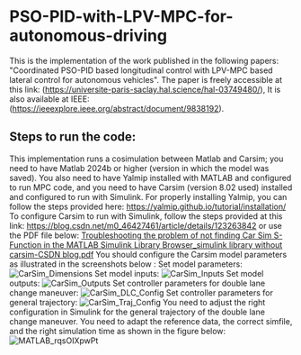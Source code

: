 # PSO-PID-with-LPV-MPC-for-autonomous-driving
This is the implementation of the work published  in the following papers: "Coordinated PSO-PID based longitudinal control with LPV-MPC based lateral control for autonomous vehicles". 
The paper is freely accessible at this link: (https://universite-paris-saclay.hal.science/hal-03749480/), It is also available at IEEE: (https://ieeexplore.ieee.org/abstract/document/9838192). 

## Steps to run the code:
This implementation runs a cosimulation between Matlab and Carsim; you need to have Matlab 2024b or higher (version in which the model was saved). 
You also need to have Yalmip installed with MATLAB and configured to run MPC code, and you need to have Carsim (version 8.02 used) installed and configured to run with Simulink.
For properly installing Yalmip, you can follow the steps provided here: https://yalmip.github.io/tutorial/installation/
To configure Carsim to run with Simulink, follow the steps provided at this link: https://blog.csdn.net/m0_46427461/article/details/123263842 or use the PDF file below: 
[Troubleshooting the problem of not finding Car Sim S-Function in the MATLAB Simulink Library Browser_simulink library without carsim-CSDN blog.pdf](https://github.com/user-attachments/files/21080578/Troubleshooting.the.problem.of.not.finding.Car.Sim.S-Function.in.the.MATLAB.Simulink.Library.Browser_simulink.library.without.carsim-CSDN.blog.pdf)
You should configure the Carsim model parameters as illustrated in the screenshots below : 
Set model parameters: ![CarSim_Dimensions](https://github.com/user-attachments/assets/6910f9d8-bae4-4aaa-9779-780d7a15a5b9)
Set model inputs: ![CarSim_Inputs](https://github.com/user-attachments/assets/0b6a406d-b23e-4910-9bfe-ccef6d1750ec)
Set model outputs: ![CarSim_Outputs](https://github.com/user-attachments/assets/a298daaa-697d-4687-970b-a8be5cd6878c)
Set controller parameters for double lane change maneuver: ![CarSim_DLC_Config](https://github.com/user-attachments/assets/9dbcee88-a665-46be-bbd6-84cfa6be358c)
Set controller parameters for general trajectory: ![CarSim_Traj_Config](https://github.com/user-attachments/assets/28f0970e-32cc-4db3-87fd-50146c032521)
You need to adjust the right configuration in Simulink for the general trajectory of the double lane change maneuver. You need to adapt the reference data, the correct simfile, and the right simulation time as shown in the figure below:
![MATLAB_rqsOIXpwPt](https://github.com/user-attachments/assets/999556ee-befa-4b2b-ac80-4e9cb6f4dce9)
